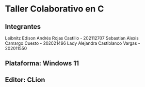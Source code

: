 # Taller Colaborativo en C

## Integrantes
Leibnitz Edison Andrés Rojas Castillo - 202112707
Sebastian Alexis Camargo Cuesto - 202021496
Lady Alejandra Castiblanco Vargas - 202011550

## Plataforma: Windows 11 

## Editor: CLion
